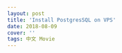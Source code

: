```yaml
---
layout: post
title: 'Install PostgresSQL on VPS'
date: 2018-08-09
cover: ''
tags: 中文 Movie
---
```


